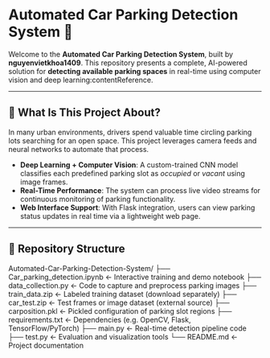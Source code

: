 # Automated Car Parking Detection System 🚗

Welcome to the **Automated Car Parking Detection System**, built by **nguyenvietkhoa1409**. This repository presents a complete, AI-powered solution for **detecting available parking spaces** in real-time using computer vision and deep learning:contentReference.

---

## 🌟 What Is This Project About?

In many urban environments, drivers spend valuable time circling parking lots searching for an open space. This project leverages camera feeds and neural networks to automate that process.

- **Deep Learning + Computer Vision**: A custom-trained CNN model classifies each predefined parking slot as *occupied* or *vacant* using image frames.
- **Real-Time Performance**: The system can process live video streams for continuous monitoring of parking functionality.
- **Web Interface Support**: With Flask integration, users can view parking status updates in real time via a lightweight web page.

---

## 📂 Repository Structure
Automated-Car-Parking-Detection-System/
├── Car_parking_detection.ipynb ← Interactive training and demo notebook
├── data_collection.py ← Code to capture and preprocess parking images
├── train_data.zip ← Labeled training dataset (download separately)
├── car_test.zip ← Test frames or image dataset (external source)
├── carposition.pkl ← Pickled configuration of parking slot regions
├── requirements.txt ← Dependencies (e.g. OpenCV, Flask, TensorFlow/PyTorch)
├── main.py ← Real-time detection pipeline code
├── test.py ← Evaluation and visualization tools
└── README.md ← Project documentation
